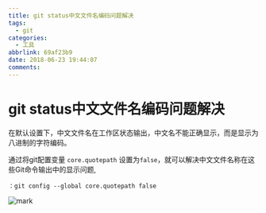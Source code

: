 ```yaml
---
title: git status中文文件名编码问题解决
tags:
  - git
categories:
  - 工具
abbrlink: 69af23b9
date: 2018-06-23 19:44:07
comments:
---
```

# git status中文文件名编码问题解决

在默认设置下，中文文件名在工作区状态输出，中文名不能正确显示，而是显示为八进制的字符编码。<!-- more -->

通过将git配置变量 `core.quotepath` 设置为`false`，就可以解决中文文件名称在这些Git命令输出中的显示问题,
```
：git config --global core.quotepath false
```

![mark](/../../Photos/180623/B275LHhLi8.png)